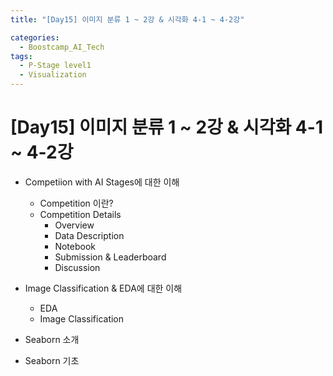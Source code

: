 ```yaml
---
title: "[Day15] 이미지 분류 1 ~ 2강 & 시각화 4-1 ~ 4-2강"

categories:
  - Boostcamp_AI_Tech
tags:
  - P-Stage level1
  - Visualization
---
```


# [Day15] 이미지 분류 1 ~ 2강 & 시각화 4-1 ~ 4-2강

* Competiion with AI Stages에 대한 이해
  * Competition 이란?
  * Competition Details
    * Overview
    * Data Description
    * Notebook
    * Submission & Leaderboard
    * Discussion

* Image Classification & EDA에 대한 이해
  * EDA
  * Image Classification
    
* Seaborn 소개

* Seaborn 기초







  




